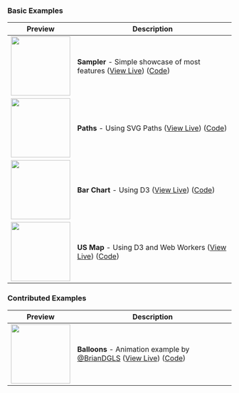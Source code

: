 ### Basic Examples
| Preview | Description |
| --- | --- |
| <img width="133" src="http://roughjs.com/images/examples/sampler.png"> | **Sampler** - Simple showcase of most features ([View Live](http://roughjs.com/examples/sampler.html)) ([Code](https://github.com/pshihn/rough/blob/master/docs/examples/sampler.html))|
| <img width="133" src="http://roughjs.com/images/examples/paths.png"> | **Paths** - Using SVG Paths ([View Live](http://roughjs.com/examples/paths.html)) ([Code](https://github.com/pshihn/rough/blob/master/docs/examples/paths.html))|
| <img width="133" src="http://roughjs.com/images/examples/bar-chart.png"> | **Bar Chart** - Using D3 ([View Live](http://roughjs.com/examples/bar-chart.html)) ([Code](https://github.com/pshihn/rough/blob/master/docs/examples/bar-chart.html))|
| <img width="133" src="http://roughjs.com/images/examples/us-map.png"> | **US Map** - Using D3 and Web Workers ([View Live](http://roughjs.com/examples/us-map.html)) ([Code](https://github.com/pshihn/rough/blob/master/docs/examples/us-map.html))|

### Contributed Examples

| Preview | Description |
| --- | --- |
| <img width="133" src="https://roughjs.com/images/examples/contributed/balloons.png"> | **Balloons** - Animation example by [@BrianDGLS](https://github.com/BrianDGLS) ([View Live](https://roughjs.com/examples/contributed/balloon-animation.html)) ([Code](https://github.com/pshihn/rough/blob/master/docs/examples/contributed/balloon-animation.html))|